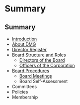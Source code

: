 # Summary

## Summary

* [Introduction](README.md)
* [About DMG](introduction/about-dmg.md)
* [Director Register](introduction/director-register.md)
* [Board Structure and Roles](board-structure-and-roles.md)
  * [Directors of the Board](board-structure-and-roles/directors-of-the-board.md)
  * [Officers of the Corporation](board-structure-and-roles/officers-of-the-corporation.md)
* [Board Procedures](board-procedures.md)
  * [Board Meetings](board-meetings.md)
  * Board Self-Assessment
* Committees
* Policies
* Membership

